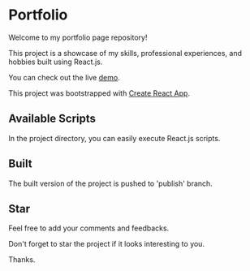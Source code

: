 # Portfolio

Welcome to my portfolio page repository!

This project is a showcase of my skills, professional experiences, and hobbies built using React.js. 

You can check out the live [demo](https://youseffatouraee.com).

This project was bootstrapped with [Create React App](https://github.com/facebook/create-react-app).

## Available Scripts

In the project directory, you can easily execute React.js scripts.

## Built

The built version of the project is pushed to 'publish' branch.

## Star

Feel free to add your comments and feedbacks.

Don't forget to star the project if it looks interesting to you.

Thanks.
